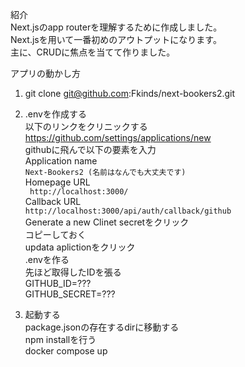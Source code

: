 紹介  
Next.jsのapp routerを理解するために作成しました。  
Next.jsを用いて一番初めのアウトプットになります。  
主に、CRUDに焦点を当てて作りました。  

アプリの動かし方  

1. git clone git@github.com:Fkinds/next-bookers2.git  

2. .envを作成する  
以下のリンクをクリニックする  
https://github.com/settings/applications/new  
githubに飛んで以下の要素を入力  
Application name  
``` Next-Bookers2 (名前はなんでも大丈夫です) ```  
Homepage URL  
```  http://localhost:3000/ ```  
Callback URL  
``` http://localhost:3000/api/auth/callback/github ```  
Generate a new Clinet secretをクリック  
コピーしておく  
updata aplictionをクリック  
.envを作る  
先ほど取得したIDを張る  
GITHUB_ID=???  
GITHUB_SECRET=???  

3. 起動する  
package.jsonの存在するdirに移動する  
npm installを行う  
docker compose up  
